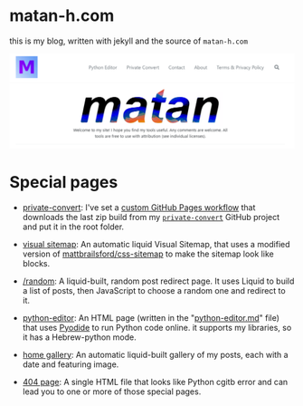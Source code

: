 # matan-h.com

this is my blog, written with jekyll and the source of `matan-h.com`

![matan-h-com-homepage](assets/images/matan-h-com-homepage.png)

# Special pages

* [private-convert](https://matan-h.com/private-convert): I've set a [custom GitHub Pages workflow](.github/workflows/pages.yml) that downloads the last zip build from my [`private-convert`](https://github.com/matan-h/private-convert)  GitHub project and put it in the root folder.

* [visual sitemap](https://matan-h.com/vsitemap): An automatic liquid Visual Sitemap, that uses a modified version of [mattbrailsford/css-sitemap](https://github.com/mattbrailsford/css-sitemap/blob/master/sitemap.css) to make the sitemap look like blocks.

* [/random](https://matan-h.com/random): A liquid-built, random post redirect page. It uses Liquid to build a list of posts, then JavaScript to choose a random one and redirect to it.

* [python-editor](https://matan-h.com/python-editor): An HTML page (written in the "[python-editor.md](_pages/python-editor.md)" file) that uses [Pyodide](https://pyodide.org) to run Python code online. it supports my libraries, so it has a Hebrew-python mode. 

* [home gallery](https://matan-h.com): An automatic liquid-built gallery of my posts, each with a date and featuring image.

* [404 page](https://matan-h.com/404): A single HTML file that looks like Python cgitb error and can lead you to one or more of those special pages.
